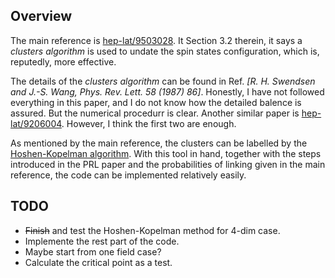 ## Overview

The main reference is [hep-lat/9503028](https://arxiv.org/pdf/hep-lat/9503028.pdf). It Section 3.2 therein, it says a _clusters algorithm_ is used to undate the spin states configuration, which is, reputedly, more effective.

The details of the _clusters algorithm_ can be found in Ref. _[R. H. Swendsen and J.-S. Wang, Phys. Rev. Lett. 58 (1987) 86]_. Honestly, I have not followed everything in this paper, and I do not know how the detailed balence is assured. But the numerical procedurr is clear. Another similar paper is [hep-lat/9206004](https://arxiv.org/pdf/hep-lat/9206004.pdf). However, I think the first two are enough.

As mentioned by the main reference, the clusters can be labelled by the [Hoshen-Kopelman algorithm](https://en.wikipedia.org/wiki/Hoshen–Kopelman_algorithm). With this tool in hand, together with the steps introduced in the PRL paper and the probabilities of linking given in the main reference, the code can be implemented relatively easily. 

## TODO
- ~~Finish~~ and test the Hoshen-Kopelman method for 4-dim case.
- Implemente the rest part of the code.
 - Maybe start from one field case? 
- Calculate the critical point as a test.
